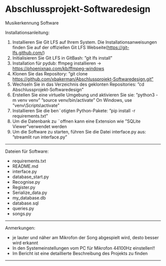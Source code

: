 # Abschlussprojekt-Softwaredesign
Musikerkennung Software

Installationsanleitung:
1. Installieren Sie Git LFS auf Ihrem System. Die Installationsanweisungen finden Sie auf der
offiziellen Git LFS Webseite(https://git-lfs.github.com/)
2. Initialisieren Sie Git LFS in GitBash: ”git lfs install”
3. Installation für pydub: ffmpeg installieren -> https://phoenixnap.com/kb/ffmpeg-windows 
3. Klonen Sie das Repository: ”git clone https://github.com/xbakerman/Abschlussprojekt-Softwaredesign.git”
4. Wechseln Sie in das Verzeichnis des geklonten Repositories: ”cd Abschlussprojekt-Softwaredesign”
5. Erstellen Sie eine virtuelle Umgebung und aktivieren Sie sie: ”python3 -m venv venv”
”source venv/bin/activate” On Windows, use ”venv\Scripts\activate”
6. Installieren Sie die ben¨otigten Python-Pakete: ”pip install -r requirements.txt”
7. Um die Datenbank zu ¨offnen kann eine Extension wie ”SQLite Viewer”verwendet werden
8. Um die Software zu starten, führen Sie die Datei interface.py aus: ”streamlit run interface.py”

--------------------------------------------

Dateien für Software:
- requirements.txt
- README.md
- interface.py
- database_start.py
- Recognise.py
- Register.py
- Serialize_data.py
- my_database.db
- database.sql
- queries.py
- songs.py

--------------------------------------------
Anmerkungen:
- je lauter und näher am Mikrofon der Song abgespielt wird, desto besser wird erkannt
- In den Systemeinstellungen vom PC für Mikrofon 44100Hz einstellen!!
- Im Bericht ist eine detaillierte Beschreibung des Projekts zu finden
--------------------------------------------




